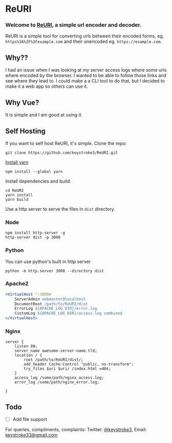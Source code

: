 # ReURI
### Welcome to [ReURI](https://reuri.okello.io), a simple url encoder and decoder.
ReURI is a simple tool for converting urls between their encoded forms, eg. `https%3A%2F%2Fexample.com` and their
unencoded eg. `https://example.com`.
## Why??
I had an issue when I was looking at my server access logs where some urls where encoded by the browser. I wanted
to be able to follow those links and see where they lead to. I could make a a CLI tool to do that, but I decided to make it
a web app so others can use it.

## Why Vue?
It is simple and I am good at using it.

## Self Hosting
If you want to self host ReURI, it's simple. 
Clone the repo:
```shell
git clone https://github.com/keystroke3/ReURI.git
```
[Install yarn](https://classic.yarnpkg.com/lang/en/docs/install/)
```shell
npm install --global yarn
```
Install dependencies and build:
```shell
cd ReURI
yarn install
yarn build
```
Use a http server to serve the files in `dist` directory.  

### Node
```shell
npm install http-server -g
http-server dist -p 3000
```
### Python
You can use python's built in http server
```shell
python -m http.server 3000 --directory dist
```
### Apache2
```apache
<VirtualHost *:3000>
    ServerAdmin webmaster@localhost
    DocumentRoot /path/to/ReURI/dist
    ErrorLog ${APACHE_LOG_DIR}/error.log
    CustomLog ${APACHE_LOG_DIR}/access.log combined
</VirtualHost>
```
### Nginx
```Nginx
server {
    listen 80;
    server_name awesome-server-name.tld;
    location / {
        root /path/to/ReURI/dist/;
        add_header Cache-Control "public, no-transform";
        try_files $uri $uri/ /index.html =404;
    }
    access_log /some/path/nginx_access.log;
    error_log /some/path/nginx_error.log;

}
```

## Todo
- [ ] Add file support

For queries, compliments, complaints: Twitter: [@keystroke3](https://twitter.com/keystroke_3), Email: [keystroke33@gmail.com](mailto:keystroke33@gmail.com)


